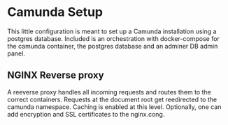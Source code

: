 # Camunda Setup
This little configuration is meant to set up a Camunda installation using a postgres database. 
Included is an orchestration with docker-compose for the camunda container, the postgres database and an adminer DB admin panel. 

## NGINX Reverse proxy
A reeverse proxy handles all incoming requests and routes them to the correct containers. Requests at the document root get reedirected to the camunda namespace. Caching is enabled at this level. Optionally, one can add encryption and SSL certificates to the nginx.cong.